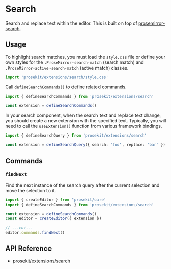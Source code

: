 # Search

Search and replace text within the editor. This is built on top of [prosemirror-search](https://github.com/ProseMirror/prosemirror-search).

<!-- @include: @/examples/search.md -->

## Usage

To highlight search matches, you must load the `style.css` file or define your own styles for the `.ProseMirror-search-match` (search match) and `.ProseMirror-active-search-match` (active match) classes.

```ts twoslash
import 'prosekit/extensions/search/style.css'
```

Call `defineSearchCommands()` to define related commands.

```ts twoslash
import { defineSearchCommands } from 'prosekit/extensions/search'

const extension = defineSearchCommands()
```

In your search component, when the search text and replace text change, you should create a new extension with the specified text. Typically, you will need to call the `useExtension()` function from various framework bindings.

```ts twoslash
import { defineSearchQuery } from 'prosekit/extensions/search'

const extension = defineSearchQuery({ search: 'foo', replace: 'bar' })
```

## Commands

### `findNext`

Find the next instance of the search query after the current selection and move the selection to it.

```ts twoslash
import { createEditor } from 'prosekit/core'
import { defineSearchCommands } from 'prosekit/extensions/search'

const extension = defineSearchCommands()
const editor = createEditor({ extension })

// ---cut---
editor.commands.findNext()
```

## API Reference

- [prosekit/extensions/search](/references/extensions/search)
